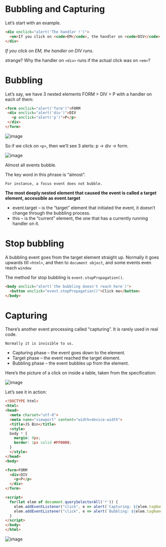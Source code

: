 # Bubbling and Capturing

Let’s start with an example.

```html
<div onclick="alert('The handler !')">
  <em>If you click on <code>EM</code>, the handler on <code>DIV</code> runs.</em>
</div>
```
<i>If you click on EM, the handler on DIV runs.</i>

 strange? Why the handler on ```<div>``` runs if the actual click was on ```<em>```?
 
 # Bubbling
 
 Let’s say, we have 3 nested elements FORM > DIV > P with a handler on each of them:
 
 ```html
<form onclick="alert('form')">FORM
  <div onclick="alert('div')">DIV
    <p onclick="alert('p')">P</p>
  </div>
</form>
 ```
 
 ![image](https://user-images.githubusercontent.com/6780840/27385283-b4251360-56af-11e7-9650-c89ffd384aa7.png)


So if we click on ```<p>```, then we’ll see 3 alerts: p → div → form.

![image](https://user-images.githubusercontent.com/6780840/27385361-01762f46-56b0-11e7-83e3-1b9b1c82003c.png)

 
  Almost all events bubble.
 
 The key word in this phrase is “almost”.
 
 ```
For instance, a focus event does not bubble.
```

<b>The most deeply nested element that caused the event is called a target element, accessible as event.target</b>

* event.target – is the “target” element that initiated the event, it doesn’t change through the bubbling process.
* this – is the “current” element, the one that has a currently running handler on it.
 
 # Stop bubbling
  
  A bubbling event goes from the target element straight up. Normally it goes upwards till ```<html>```, and then to ```document object```, and some events even reach ```window```
  
The method for stop bubbling is ```event.stopPropagation()```.

```html
<body onclick="alert(`the bubbling doesn't reach here`)">
  <button onclick="event.stopPropagation()">Click me</button>
</body>
```

  
  
# Capturing

There’s another event processing called “capturing”. It is rarely used in real code.


```
Normally it is invisible to us.
```

* Capturing phase – the event goes down to the element.
* Target phase – the event reached the target element.
* Bubbling phase – the event bubbles up from the element.

Here’s the picture of a click on <td> inside a table, taken from the specification:

![image](https://user-images.githubusercontent.com/6780840/27431241-6e8691a2-5769-11e7-9b2d-31f5148279e4.png)


Let’s see it in action:

```html
<!DOCTYPE html>
<html>
<head>
  <meta charset="utf-8">
  <meta name="viewport" content="width=device-width">
  <title>JS Bin</title>
  <style>
  body * {
    margin: 9px;
    border: 1px solid #FF0000;
  }
  </style>
</head>
<body>

<form>FORM
  <div>DIV
    <p>P</p>
  </div>
</form>

<script>
  for(let elem of document.querySelectorAll('*')) {
    elem.addEventListener("click", e => alert(`Capturing: ${elem.tagName}`), true);
    elem.addEventListener("click", e => alert(`Bubbling: ${elem.tagName}`));
  }
</script>
</body>
</html>
```
![image](https://user-images.githubusercontent.com/6780840/27431486-56668c16-576a-11e7-9517-b2e56d8b62a8.png)


  
